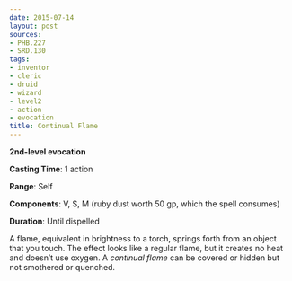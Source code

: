 ```yaml
---
date: 2015-07-14
layout: post
sources:
- PHB.227
- SRD.130
tags:
- inventor
- cleric
- druid
- wizard
- level2
- action
- evocation
title: Continual Flame
---
```


**2nd-level evocation**

**Casting Time**: 1 action

**Range**: Self

**Components**: V, S, M (ruby dust worth 50 gp, which the spell consumes)

**Duration**: Until dispelled

A flame, equivalent in brightness to a torch, springs forth from an object that you touch. The effect looks like a regular flame, but it creates no heat and doesn’t use oxygen. A *continual flame* can be covered or hidden but not smothered or quenched.
